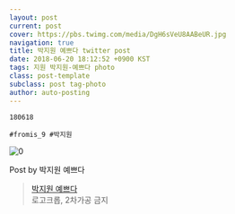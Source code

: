 ```yaml
---
layout: post
current: post
cover: https://pbs.twimg.com/media/DgH6sVeU8AABeUR.jpg
navigation: true
title: 박지원 예쁘다 twitter post
date: 2018-06-20 18:12:52 +0900 KST
tags: 지원 박지원-예쁘다 photo
class: post-template
subclass: post tag-photo
author: auto-posting
---
```


```  
180618  
  
#fromis_9 #박지원  

```

![0](https://pbs.twimg.com/media/DgH6sVeU8AABeUR.jpg)


Post by 박지원 예쁘다

> [박지원 예쁘다](https://twitter.com/jiwon_is_pretty)  
  로고크롭, 2차가공 금지